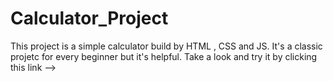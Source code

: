 ﻿# Calculator_Project
This project is a simple calculator build by HTML , CSS and JS. It's a classic projetc for every beginner but it's helpful. 
Take a look and try it by clicking this link --> 
